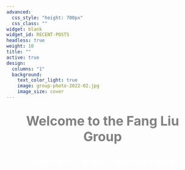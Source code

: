 ```yaml
---
advanced:
  css_style: "height: 700px"
  css_class: ""
widget: blank
widget_id: RECENT-POSTS
headless: true
weight: 10
title: ""
active: true
design:
  columns: "1"
  background:
    text_color_light: true
    image: group-photo-2022-02.jpg
    image_size: cover
---
```

<p style="text-align: center; font-size: 240%; font-weight: bold; color: gray"> Welcome to the Fang Liu Group </p>

<p style="text-align: center; font-size: 120%;"><a href="https://chemistry.stanford.edu/" style="color: white; font-weight: bold;">Department of Chemistry, Stanford University</a></p>